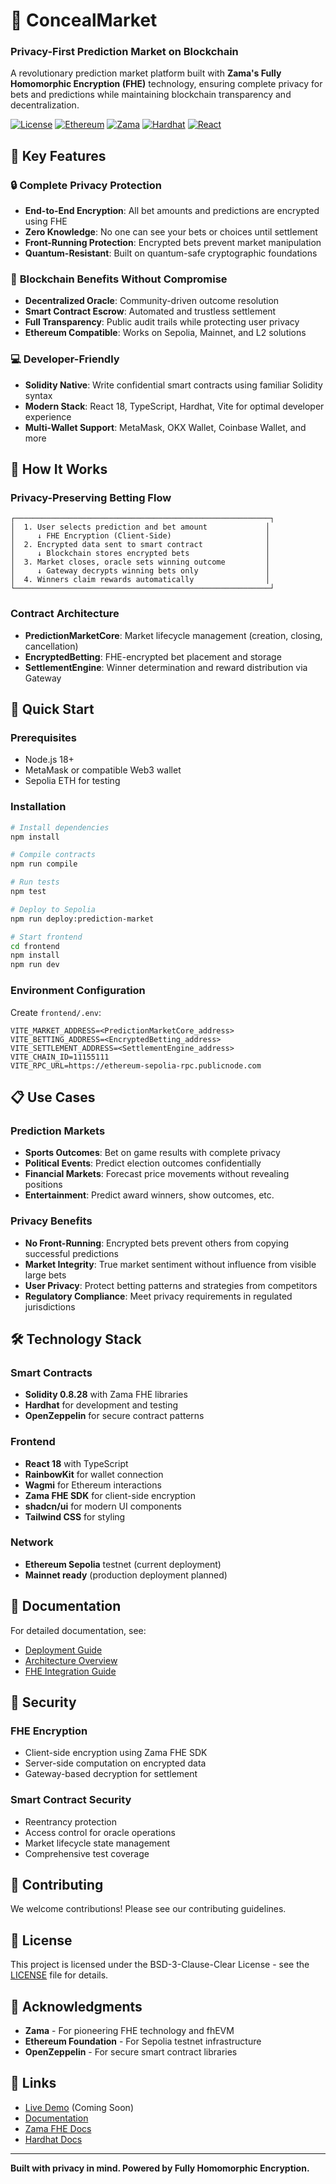 # 🔐 ConcealMarket

### Privacy-First Prediction Market on Blockchain

A revolutionary prediction market platform built with **Zama's Fully Homomorphic Encryption (FHE)** technology, ensuring complete privacy for bets and predictions while maintaining blockchain transparency and decentralization.

[![License](https://img.shields.io/badge/License-BSD--3--Clause--Clear-blue.svg)](LICENSE)
[![Ethereum](https://img.shields.io/badge/Ethereum-Compatible-627EEA?logo=ethereum)](https://ethereum.org)
[![Zama](https://img.shields.io/badge/Powered%20by-Zama%20FHE-764BA2)](https://zama.ai)
[![Hardhat](https://img.shields.io/badge/Built%20with-Hardhat-FFDB1C)](https://hardhat.org)
[![React](https://img.shields.io/badge/Frontend-React%2018-61DAFB?logo=react)](https://reactjs.org)

## 🌟 Key Features

### 🔒 **Complete Privacy Protection**
- **End-to-End Encryption**: All bet amounts and predictions are encrypted using FHE
- **Zero Knowledge**: No one can see your bets or choices until settlement
- **Front-Running Protection**: Encrypted bets prevent market manipulation
- **Quantum-Resistant**: Built on quantum-safe cryptographic foundations

### 🚀 **Blockchain Benefits Without Compromise**
- **Decentralized Oracle**: Community-driven outcome resolution
- **Smart Contract Escrow**: Automated and trustless settlement
- **Full Transparency**: Public audit trails while protecting user privacy
- **Ethereum Compatible**: Works on Sepolia, Mainnet, and L2 solutions

### 💻 **Developer-Friendly**
- **Solidity Native**: Write confidential smart contracts using familiar Solidity syntax
- **Modern Stack**: React 18, TypeScript, Hardhat, Vite for optimal developer experience
- **Multi-Wallet Support**: MetaMask, OKX Wallet, Coinbase Wallet, and more

## 🎯 How It Works

### Privacy-Preserving Betting Flow

```
┌─────────────────────────────────────────────────────────┐
│  1. User selects prediction and bet amount             │
│     ↓ FHE Encryption (Client-Side)                     │
│  2. Encrypted data sent to smart contract              │
│     ↓ Blockchain stores encrypted bets                 │
│  3. Market closes, oracle sets winning outcome         │
│     ↓ Gateway decrypts winning bets only               │
│  4. Winners claim rewards automatically                │
└─────────────────────────────────────────────────────────┘
```

### Contract Architecture

- **PredictionMarketCore**: Market lifecycle management (creation, closing, cancellation)
- **EncryptedBetting**: FHE-encrypted bet placement and storage
- **SettlementEngine**: Winner determination and reward distribution via Gateway

## 🚀 Quick Start

### Prerequisites
- Node.js 18+
- MetaMask or compatible Web3 wallet
- Sepolia ETH for testing

### Installation

```bash
# Install dependencies
npm install

# Compile contracts
npm run compile

# Run tests
npm test

# Deploy to Sepolia
npm run deploy:prediction-market

# Start frontend
cd frontend
npm install
npm run dev
```

### Environment Configuration

Create `frontend/.env`:

```env
VITE_MARKET_ADDRESS=<PredictionMarketCore_address>
VITE_BETTING_ADDRESS=<EncryptedBetting_address>
VITE_SETTLEMENT_ADDRESS=<SettlementEngine_address>
VITE_CHAIN_ID=11155111
VITE_RPC_URL=https://ethereum-sepolia-rpc.publicnode.com
```

## 📋 Use Cases

### Prediction Markets
- **Sports Outcomes**: Bet on game results with complete privacy
- **Political Events**: Predict election outcomes confidentially
- **Financial Markets**: Forecast price movements without revealing positions
- **Entertainment**: Predict award winners, show outcomes, etc.

### Privacy Benefits
- **No Front-Running**: Encrypted bets prevent others from copying successful predictions
- **Market Integrity**: True market sentiment without influence from visible large bets
- **User Privacy**: Protect betting patterns and strategies from competitors
- **Regulatory Compliance**: Meet privacy requirements in regulated jurisdictions

## 🛠️ Technology Stack

### Smart Contracts
- **Solidity 0.8.28** with Zama FHE libraries
- **Hardhat** for development and testing
- **OpenZeppelin** for secure contract patterns

### Frontend
- **React 18** with TypeScript
- **RainbowKit** for wallet connection
- **Wagmi** for Ethereum interactions
- **Zama FHE SDK** for client-side encryption
- **shadcn/ui** for modern UI components
- **Tailwind CSS** for styling

### Network
- **Ethereum Sepolia** testnet (current deployment)
- **Mainnet ready** (production deployment planned)

## 📖 Documentation

For detailed documentation, see:
- [Deployment Guide](DEPLOYMENT.md)
- [Architecture Overview](docs/architecture.md)
- [FHE Integration Guide](docs/fhe-guide.md)

## 🔐 Security

### FHE Encryption
- Client-side encryption using Zama FHE SDK
- Server-side computation on encrypted data
- Gateway-based decryption for settlement

### Smart Contract Security
- Reentrancy protection
- Access control for oracle operations
- Market lifecycle state management
- Comprehensive test coverage

## 🤝 Contributing

We welcome contributions! Please see our contributing guidelines.

## 📄 License

This project is licensed under the BSD-3-Clause-Clear License - see the [LICENSE](LICENSE) file for details.

## 🙏 Acknowledgments

- **Zama** - For pioneering FHE technology and fhEVM
- **Ethereum Foundation** - For Sepolia testnet infrastructure
- **OpenZeppelin** - For secure smart contract libraries

## 🔗 Links

- [Live Demo](#) (Coming Soon)
- [Documentation](#)
- [Zama FHE Docs](https://docs.zama.ai/fhevm)
- [Hardhat Docs](https://hardhat.org/docs)

---

**Built with privacy in mind. Powered by Fully Homomorphic Encryption.**
